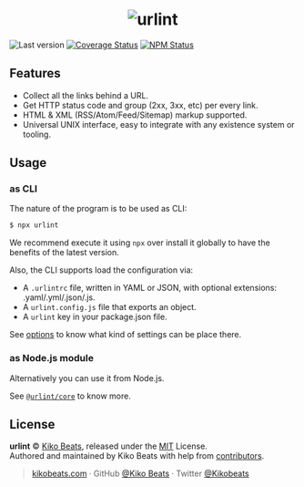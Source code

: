 <h1 align="center">
  <img src="https://cdn.jsdelivr.net/gh/urlint/www@master/static/images/preview.jpg" alt="urlint">
</h1>

![Last version](https://img.shields.io/github/tag/urlint/urlint.svg?style=flat-square)
[![Coverage Status](https://img.shields.io/coveralls/urlint/urlint.svg?style=flat-square)](https://coveralls.io/github/urlint/urlint)
[![NPM Status](https://img.shields.io/npm/dm/urlint.svg?style=flat-square)](https://www.npmjs.org/package/urlint)

## Features

- Collect all the links behind a URL.
- Get HTTP status code and group (2xx, 3xx, etc) per every link.
- HTML & XML (RSS/Atom/Feed/Sitemap) markup supported.
- Universal UNIX interface, easy to integrate with any existence system or tooling.

## Usage

### as CLI

The nature of the program is to be used as CLI:

```bash
$ npx urlint
```

We recommend execute it using `npx` over install it globally to have the benefits of the latest version.

Also, the CLI supports load the configuration via:

- A `.urlintrc` file, written in YAML or JSON, with optional extensions: .yaml/.yml/.json/.js.
- A `urlint.config.js` file that exports an object.
- A `urlint` key in your package.json file.

See [options](/packages/core/README.md#options) to know what kind of settings can be place there.

### as Node.js module

Alternatively you can use it from Node.js.

See [`@urlint/core`](/packages/core/README.md) to know more.

## License

**urlint** © [Kiko Beats](https://kikobeats.com), released under the [MIT](https://github.com/urlint/urlint/blob/master/LICENSE) License.<br>
Authored and maintained by Kiko Beats with help from [contributors](https://github.com/urlint/urlint/contributors).

> [kikobeats.com](https://kikobeats.com) · GitHub [@Kiko Beats](https://github.com/Kikobeats) · Twitter [@Kikobeats](https://twitter.com/Kikobeats)
